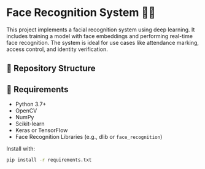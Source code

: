 # Face Recognition System 🧠📸

This project implements a facial recognition system using deep learning. It includes training a model with face embeddings and performing real-time face recognition. The system is ideal for use cases like attendance marking, access control, and identity verification.

## 📁 Repository Structure




## 🔧 Requirements

- Python 3.7+
- OpenCV
- NumPy
- Scikit-learn
- Keras or TensorFlow
- Face Recognition Libraries (e.g., dlib or `face_recognition`)

Install with:
```bash
pip install -r requirements.txt
```

